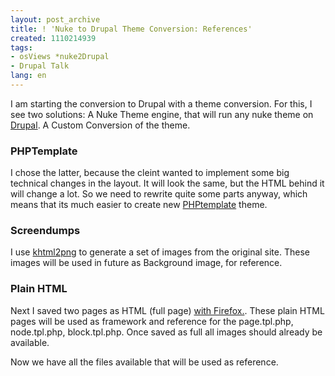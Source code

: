 ```yaml
---
layout: post_archive
title: ! 'Nuke to Drupal Theme Conversion: References'
created: 1110214939
tags:
- osViews *nuke2Drupal
- Drupal Talk
lang: en
---
```

I am starting the conversion to Drupal with a theme conversion. For this, I see two solutions: 
A Nuke Theme engine, that will run any nuke theme on <A href="http://www.drupal.org">Drupal</a>.
A Custom Conversion of the theme. 

<h3>PHPTemplate</h3>
I chose the latter, because the cleint wanted to implement some big technical changes in the layout. It will look the same, but the HTML behind it will change a lot. So we need to rewrite quite some parts anyway, which means that its much easier to create new <A href="http://drupal.org/node/11810">PHPtemplate</a> theme.

<h3>Screendumps</h3>
I use <a href="http://www.babysimon.co.uk/khtml2png/index.html">khtml2png</a> to generate a set of images from the original site. These images will be used in future as Background image, for reference. 

<h3>Plain HTML</h3>
Next I saved two pages as HTML (full page) <a href="http://www.mozilla.org/support/firefox/menu#filesaveas">with Firefox.</a>. These plain HTML pages will be used as framework and reference for the page.tpl.php, node.tpl.php, block.tpl.php. Once saved as full all images should already be available.

Now we have all the files available that will be used as reference.
